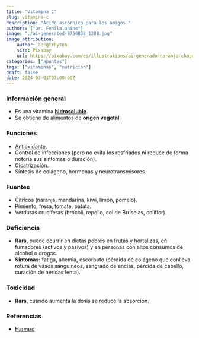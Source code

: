 ```yaml
---
title: "Vitamina C"
slug: vitamina-c
description: "Ácido ascórbico para los amigos."
authors: ["Dr. Fenilalanino"]
image: "./ai-generated-8750838_1280.jpg"
image_attribution:
    author: aergtrhyteh
    site: Pixabay
    url: https://pixabay.com/es/illustrations/ai-generado-naranja-chapoteo-agua-8750838/
categories: ["apuntes"]
tags: ["vitaminas", "nutrición"]
draft: false
date: 2024-03-01T07:00:00Z
---
```


### Información general
- Es una vitamina **[hidrosoluble](../vitaminas-general)**.
- Se obtiene de alimentos de **origen vegetal**.

### Funciones
- [Antioxidante](../antioxidantes).
- Control de infecciones (pero no evita los resfriados ni reduce de forma notoria sus síntomas o duración).
- Cicatrización.
- Síntesis de colágeno, hormonas y neurotransmisores.

### Fuentes
- Cítricos (naranja, mandarina, kiwi, limón, pomelo).
- Pimiento, fresa, tomate, patata.
- Verduras crucíferas (brócoli, repollo, col de Bruselas, coliflor).

### Deficiencia
- **Rara**, puede ocurrir en dietas pobres en frutas y hortalizas, en fumadores (activos y pasivos) y en personas con altos consumos de alcohol o drogas.
- **Síntomas:** fatiga, anemia, escorbuto (pérdida de colágeno que conlleva rotura de vasos sanguíneos, sangrado de encías, pérdida de cabello, curación de heridas lenta).

### Toxicidad
- **Rara**, cuando aumenta la dosis se reduce la absorción.


### Referencias

- [Harvard](https://www.hsph.harvard.edu/nutritionsource/vitamin-c/)

